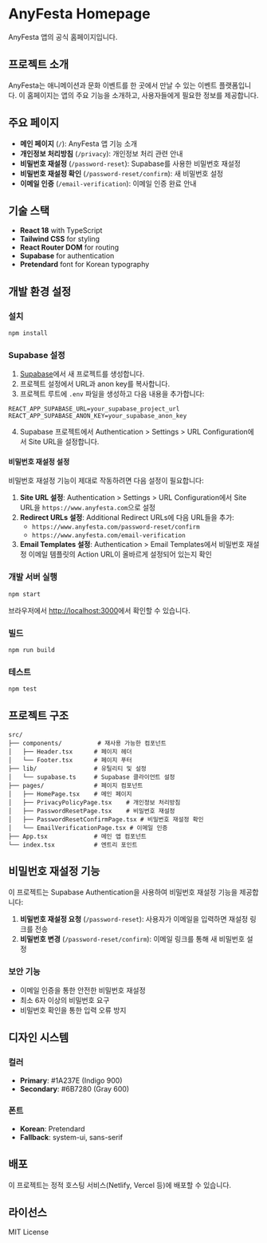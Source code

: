 # AnyFesta Homepage

AnyFesta 앱의 공식 홈페이지입니다.

## 프로젝트 소개

AnyFesta는 애니메이션과 문화 이벤트를 한 곳에서 만날 수 있는 이벤트 플랫폼입니다.
이 홈페이지는 앱의 주요 기능을 소개하고, 사용자들에게 필요한 정보를 제공합니다.

## 주요 페이지

- **메인 페이지** (`/`): AnyFesta 앱 기능 소개
- **개인정보 처리방침** (`/privacy`): 개인정보 처리 관련 안내
- **비밀번호 재설정** (`/password-reset`): Supabase를 사용한 비밀번호 재설정
- **비밀번호 재설정 확인** (`/password-reset/confirm`): 새 비밀번호 설정
- **이메일 인증** (`/email-verification`): 이메일 인증 완료 안내

## 기술 스택

- **React 18** with TypeScript
- **Tailwind CSS** for styling
- **React Router DOM** for routing
- **Supabase** for authentication
- **Pretendard** font for Korean typography

## 개발 환경 설정

### 설치

```bash
npm install
```

### Supabase 설정

1. [Supabase](https://supabase.com)에서 새 프로젝트를 생성합니다.
2. 프로젝트 설정에서 URL과 anon key를 복사합니다.
3. 프로젝트 루트에 `.env` 파일을 생성하고 다음 내용을 추가합니다:

```env
REACT_APP_SUPABASE_URL=your_supabase_project_url
REACT_APP_SUPABASE_ANON_KEY=your_supabase_anon_key
```

4. Supabase 프로젝트에서 Authentication > Settings > URL Configuration에서 Site URL을 설정합니다.

#### 비밀번호 재설정 설정

비밀번호 재설정 기능이 제대로 작동하려면 다음 설정이 필요합니다:

1. **Site URL 설정**: Authentication > Settings > URL Configuration에서 Site URL을 `https://www.anyfesta.com`으로 설정
2. **Redirect URLs 설정**: Additional Redirect URLs에 다음 URL들을 추가:
   - `https://www.anyfesta.com/password-reset/confirm`
   - `https://www.anyfesta.com/email-verification`
3. **Email Templates 설정**: Authentication > Email Templates에서 비밀번호 재설정 이메일 템플릿의 Action URL이 올바르게 설정되어 있는지 확인

### 개발 서버 실행

```bash
npm start
```

브라우저에서 [http://localhost:3000](http://localhost:3000)에서 확인할 수 있습니다.

### 빌드

```bash
npm run build
```

### 테스트

```bash
npm test
```

## 프로젝트 구조

```
src/
├── components/          # 재사용 가능한 컴포넌트
│   ├── Header.tsx      # 페이지 헤더
│   └── Footer.tsx      # 페이지 푸터
├── lib/                # 유틸리티 및 설정
│   └── supabase.ts     # Supabase 클라이언트 설정
├── pages/              # 페이지 컴포넌트
│   ├── HomePage.tsx    # 메인 페이지
│   ├── PrivacyPolicyPage.tsx    # 개인정보 처리방침
│   ├── PasswordResetPage.tsx    # 비밀번호 재설정
│   ├── PasswordResetConfirmPage.tsx # 비밀번호 재설정 확인
│   └── EmailVerificationPage.tsx # 이메일 인증
├── App.tsx             # 메인 앱 컴포넌트
└── index.tsx           # 엔트리 포인트
```

## 비밀번호 재설정 기능

이 프로젝트는 Supabase Authentication을 사용하여 비밀번호 재설정 기능을 제공합니다:

1. **비밀번호 재설정 요청** (`/password-reset`): 사용자가 이메일을 입력하면 재설정 링크를 전송
2. **비밀번호 변경** (`/password-reset/confirm`): 이메일 링크를 통해 새 비밀번호 설정

### 보안 기능

- 이메일 인증을 통한 안전한 비밀번호 재설정
- 최소 6자 이상의 비밀번호 요구
- 비밀번호 확인을 통한 입력 오류 방지

## 디자인 시스템

### 컬러

- **Primary**: #1A237E (Indigo 900)
- **Secondary**: #6B7280 (Gray 600)

### 폰트

- **Korean**: Pretendard
- **Fallback**: system-ui, sans-serif

## 배포

이 프로젝트는 정적 호스팅 서비스(Netlify, Vercel 등)에 배포할 수 있습니다.

## 라이선스

MIT License